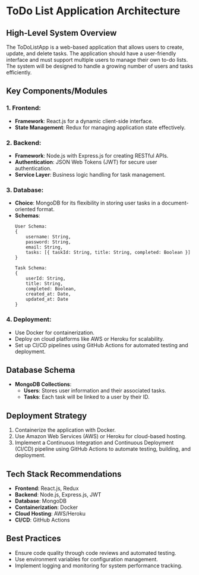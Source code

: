 # ToDo List Application Architecture

## High-Level System Overview
The ToDoListApp is a web-based application that allows users to create, update, and delete tasks. The application should have a user-friendly interface and must support multiple users to manage their own to-do lists. The system will be designed to handle a growing number of users and tasks efficiently.

## Key Components/Modules
### 1. Frontend:
- **Framework**: React.js for a dynamic client-side interface.
- **State Management**: Redux for managing application state effectively.

### 2. Backend:
- **Framework**: Node.js with Express.js for creating RESTful APIs.
- **Authentication**: JSON Web Tokens (JWT) for secure user authentication.
- **Service Layer**: Business logic handling for task management.

### 3. Database:
- **Choice**: MongoDB for its flexibility in storing user tasks in a document-oriented format.
- **Schemas**:
  ```
  User Schema:
  {
      username: String,
      password: String,
      email: String,
      tasks: [{ taskId: String, title: String, completed: Boolean }]
  }

  Task Schema:
  {
      userId: String,
      title: String,
      completed: Boolean,
      created_at: Date,
      updated_at: Date
  }
  ```

### 4. Deployment:
- Use Docker for containerization.
- Deploy on cloud platforms like AWS or Heroku for scalability.
- Set up CI/CD pipelines using GitHub Actions for automated testing and deployment.

## Database Schema
- **MongoDB Collections**:
  - **Users**: Stores user information and their associated tasks.
  - **Tasks**: Each task will be linked to a user by their ID.

## Deployment Strategy
1. Containerize the application with Docker.
2. Use Amazon Web Services (AWS) or Heroku for cloud-based hosting.
3. Implement a Continuous Integration and Continuous Deployment (CI/CD) pipeline using GitHub Actions to automate testing, building, and deployment.

## Tech Stack Recommendations
- **Frontend**: React.js, Redux
- **Backend**: Node.js, Express.js, JWT
- **Database**: MongoDB
- **Containerization**: Docker
- **Cloud Hosting**: AWS/Heroku
- **CI/CD**: GitHub Actions

## Best Practices
- Ensure code quality through code reviews and automated testing.
- Use environment variables for configuration management.
- Implement logging and monitoring for system performance tracking.

